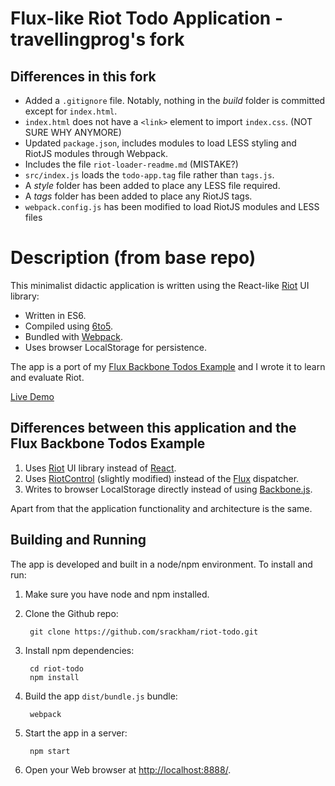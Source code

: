 # Flux-like Riot Todo Application - travellingprog's fork

## Differences in this fork

- Added a `.gitignore` file. Notably, nothing in the *build* folder is committed except for `index.html`.
- `index.html` does not have a `<link>` element to import `index.css`. (NOT SURE WHY ANYMORE)
- Updated `package.json`, includes modules to load LESS styling and RiotJS modules through Webpack.
- Includes the file `riot-loader-readme.md` (MISTAKE?)
- `src/index.js` loads the `todo-app.tag` file rather than `tags.js`.
- A *style* folder has been added to place any LESS file required.
- A *tags* folder has been added to place any RiotJS tags.
- `webpack.config.js` has been modified to load RiotJS modules and LESS files


# Description (from base repo)

This minimalist didactic application is written using the React-like [Riot](https://muut.com/riotjs/) UI library:

- Written in ES6.
- Compiled using [6to5](http://6to5.org/).
- Bundled with [Webpack](http://webpack.github.io/).
- Uses browser LocalStorage for persistence.

The app is a port of my [Flux Backbone Todos Example](https://github.com/srackham/flux-backbone-todo) and I wrote it to learn and evaluate Riot.

[Live Demo](http://srackham.github.io/riot-todo/)


## Differences between this application and the Flux Backbone Todos Example
1. Uses [Riot](https://muut.com/riotjs/) UI library instead of [React](http://facebook.github.io/react/).
2. Uses [RiotControl](https://github.com/jimsparkman/RiotControl) (slightly modified) instead of the [Flux](https://github.com/facebook/flux) dispatcher.
3. Writes to browser LocalStorage directly instead of using [Backbone.js](http://backbonejs.org/).

Apart from that the application functionality and architecture is the same.


## Building and Running
The app is developed and built in a node/npm environment. To install
and run:

1. Make sure you have node and npm installed.

2. Clone the Github repo:

        git clone https://github.com/srackham/riot-todo.git

3. Install npm dependencies:

        cd riot-todo
        npm install

4. Build the app `dist/bundle.js` bundle:

        webpack

5. Start the app in a server:

        npm start

6. Open your Web browser at <http://localhost:8888/>.

